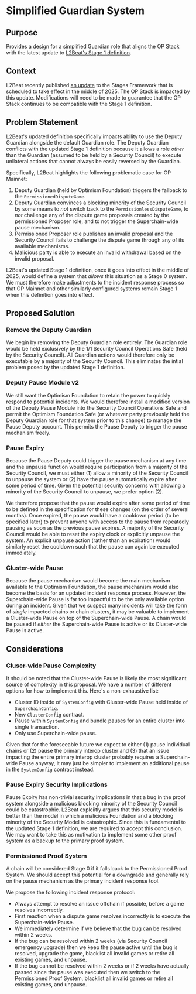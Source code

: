 # Simplified Guardian System

## Purpose

Provides a design for a simplified Guardian role that aligns the OP Stack with the latest update to
[L2Beat's Stage 1 definition][1].

## Context

L2Beat recently published [an update][1] to the Stages Framework that is scheduled to take effect
in the middle of 2025. The OP Stack is impacted by this update. Modifications will need to be made
to guarantee that the OP Stack continues to be compatible with the Stage 1 definition.

## Problem Statement

L2Beat's updated definition specifically impacts ability to use the Deputy Guardian alongside the
default Guardian role. The Deputy Guardian conflicts with the updated Stage 1 definition because it
allows a role *other* than the Guardian (assumed to be held by a Security Council) to execute
unilateral actions that cannot always be easily reversed by the Guardian.

Specifically, L2Beat highlights the following problematic case for OP Mainnet:

1. Deputy Guardian (held by Optimism Foundation) triggers the fallback to the
  `PermissionedDisputeGame`.
2. Deputy Guardian convinces a blocking minority of the Security Council by some means to *not*
  switch back to the `PermissionlessDisputeGame`, to *not* challenge any of the dispute game
  proposals created by the permissioned Proposer role, and to not trigger the Superchain-wide pause
  mechanism.
3. Permissioned Proposer role publishes an invalid proposal and the Security Council fails to
  challenge the dispute game through any of its available mechanisms.
4. Malicious party is able to execute an invalid withdrawal based on the invalid proposal.

L2Beat's updated Stage 1 definition, once it goes into effect in the middle of 2025, would define a
system that *allows* this situation as a Stage 0 system. We must therefore make adjustments to the
incident response process so that OP Mainnet and other similarly configured systems remain Stage 1
when this definition goes into effect.

## Proposed Solution

### Remove the Deputy Guardian

We begin by removing the Deputy Guardian role entirely. The Guardian role would be held exclusively
by the 1/1 Security Council Operations Safe (held by the Security Council). All Guardian actions
would therefore only be executable by a majority of the Security Council. This eliminates the
intial problem posed by the updated Stage 1 definition.

### Deputy Pause Module v2

We still want the Optimism Foundation to retain the power to quickly respond to potential
incidents. We would therefore install a modified version of the Deputy Pause Module into the
Security Council Operations Safe and permit the Optimism Foundation Safe (or whatever party
previously held the Deputy Guardian role for that system prior to this change) to manage the Pause
Deputy account. This permits the Pause Deputy to trigger the pause mechanism freely.

### Pause Expiry

Because the Pause Deputy could trigger the pause mechanism at any time and the unpause function
would require participation from a majority of the Security Council, we must either (1) allow a
minority of the Security Council to unpause the system or (2) have the pause automatically expire
after some period of time. Given the potential security concerns with allowing a minority of the
Security Council to unpause, we prefer option (2).

We therefore propose that the pause would expire after some period of time to be defined in the
specification for these changes (on the order of several months). Once expired, the pause would
have a cooldown period (to be specified later) to prevent anyone with access to the pause from
repeatedly pausing as soon as the previous pause expires. A majority of the Security Council would
be able to reset the expiry clock or explicitly unpause the system. An explicit unpause action
(rather than an expiration) would  similarly reset the cooldown such that the pause can again be
executed immediately.

### Cluster-wide Pause

Because the pause mechanism would become the main mechanism available to the Optimism Foundation,
the pause mechanism would also become the basis for an updated incident response process. However,
the Superchain-wide Pause is far too impactful to be the only available option during an incident.
Given that we suspect many incidents will take the form of *single* impacted chains or chain
clusters, it may be valuable to implement a Cluster-wide Pause on top of the Superchain-wide Pause.
A chain would be paused if *either* the Superchain-wide Pause is active or its Cluster-wide Pause
is active.

## Considerations

### Cluser-wide Pause Complexity

It should be noted that the Cluster-wide Pause is likely the most significant source of complexity
in this proposal. We have a number of different options for how to implement this. Here's a
non-exhaustive list:

- Cluster ID inside of `SystemConfig` with Cluster-wide Pause held inside of `SuperchainConfig`.
- New `ClusterConfig` contract.
- Pause within `SystemConfig` and bundle pauses for an entire cluster into single transaction.
- Only use Superchain-wide pause.

Given that for the foreseeable future we expect to either (1) pause individual chains or (2) pause
the primary interop cluster and (3) that an issue impacting the entire primary interop cluster
probably requires a Superchain-wide Pause anyway, it may just be simpler to implement an additional
pause in the `SystemConfig` contract instead.

### Pause Expiry Security Implications

Pause Expiry has non-trivial security implications in that a bug in the proof system alongside a 
malicious blocking minority of the Security Council could be catastrophic. L2Beat explciitly argues
that this security model is better than the model in which a malicious Foundation and a blocking
minority of the Security Model is catastrophic. Since this is fundamental to the updated Stage 1
definition, we are required to accept this conclusion. We may want to take this as motivation to
implement some other proof system as a backup to the primary proof system.

### Permissioned Proof System

A chain will be considered Stage 0 if it falls back to the Permissioned Proof System. We should
accept this potential for a downgrade and generally rely on the pause mechanism as the primary
incident response tool.

We propose the following incident response protocol:

- Always attempt to resolve an issue offchain if possible, before a game resolves incorrectly.
- First reaction when a dispute game resolves incorrectly is to execute the Superchain-wide Pause.
- We immediately determine if we believe that the bug can be resolved within 2 weeks.
- If the bug can be resolved within 2 weeks (via Security Council emergency upgrade) then we
  keep the pause active until the bug is resolved, upgrade the game, blacklist all invalid games or
  retire all existing games, and unpause.
- If the bug cannot be resolved within 2 weeks or if 2 weeks have actually passed since the pause
  was executed then we switch to the Permissioned Proof System, blacklist all invalid games or
  retire all existing games, and unpause.

<!-- References -->
[1]: https://forum.l2beat.com/t/stages-update-a-high-level-guiding-principle-for-stage-1/338
